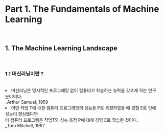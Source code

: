<h1>Part 1. The Fundamentals of Machine Learning</h1><br>
<h2>1. The Machine Learning Landscape</h2><br>

<h3>1.1 머신러닝이란 ?</h3><br>
<li>머신러닝은 명시적인 프로그래밍 없이 컴퓨터가 학습하는 능력을 갖추게 하는 연구분야이다.<br>_Arthur Samuel, 1959</li>
<li>어떤 작업 T에 대한 컴퓨터 프로그래밍의 성능을 P로 측정하였을 때 경험 E로 인해 성능이 향상됐다면<br>
이 컴퓨터 프로그램은 작업T와 성능 측정 P에 대해 경험 E로 학습한 것이다. <br> _Tom Mitchell, 1997 </li>
